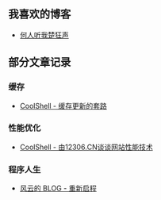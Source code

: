 ## 我喜欢的博客

- [何人听我楚狂声](https://shinya.click/)

## 部分文章记录

### 缓存

- [CoolShell - 缓存更新的套路](https://coolshell.cn/articles/17416.html)

### 性能优化

- [CoolShell - 由12306.CN谈谈网站性能技术](https://coolshell.cn/articles/6470.html)

### 程序人生

- [风云的 BLOG - 重新启程](https://blog.codingnow.com/2024/05/farewell.html)
